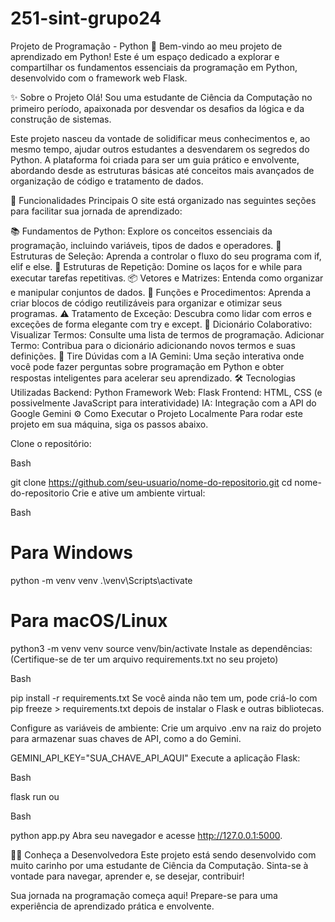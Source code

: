 # 251-sint-grupo24

Projeto de Programação - Python 🐍
Bem-vindo ao meu projeto de aprendizado em Python! Este é um espaço dedicado a explorar e compartilhar os fundamentos essenciais da programação em Python, desenvolvido com o framework web Flask.

✨ Sobre o Projeto
Olá! Sou uma estudante de Ciência da Computação no primeiro período, apaixonada por desvendar os desafios da lógica e da construção de sistemas.

Este projeto nasceu da vontade de solidificar meus conhecimentos e, ao mesmo tempo, ajudar outros estudantes a desvendarem os segredos do Python. A plataforma foi criada para ser um guia prático e envolvente, abordando desde as estruturas básicas até conceitos mais avançados de organização de código e tratamento de dados.

🚀 Funcionalidades Principais
O site está organizado nas seguintes seções para facilitar sua jornada de aprendizado:

📚 Fundamentos de Python: Explore os conceitos essenciais da programação, incluindo variáveis, tipos de dados e operadores.
🧠 Estruturas de Seleção: Aprenda a controlar o fluxo do seu programa com if, elif e else.
🔄 Estruturas de Repetição: Domine os laços for e while para executar tarefas repetitivas.
📦 Vetores e Matrizes: Entenda como organizar e manipular conjuntos de dados.
🧩 Funções e Procedimentos: Aprenda a criar blocos de código reutilizáveis para organizar e otimizar seus programas.
⚠️ Tratamento de Exceção: Descubra como lidar com erros e exceções de forma elegante com try e except.
📖 Dicionário Colaborativo:
Visualizar Termos: Consulte uma lista de termos de programação.
Adicionar Termo: Contribua para o dicionário adicionando novos termos e suas definições.
🤖 Tire Dúvidas com a IA Gemini: Uma seção interativa onde você pode fazer perguntas sobre programação em Python e obter respostas inteligentes para acelerar seu aprendizado.
🛠️ Tecnologias Utilizadas
Backend: Python
Framework Web: Flask
Frontend: HTML, CSS (e possivelmente JavaScript para interatividade)
IA: Integração com a API do Google Gemini
⚙️ Como Executar o Projeto Localmente
Para rodar este projeto em sua máquina, siga os passos abaixo.

Clone o repositório:

Bash

git clone https://github.com/seu-usuario/nome-do-repositorio.git
cd nome-do-repositorio
Crie e ative um ambiente virtual:

Bash

# Para Windows
python -m venv venv
.\venv\Scripts\activate

# Para macOS/Linux
python3 -m venv venv
source venv/bin/activate
Instale as dependências:
(Certifique-se de ter um arquivo requirements.txt no seu projeto)

Bash

pip install -r requirements.txt
Se você ainda não tem um, pode criá-lo com pip freeze > requirements.txt depois de instalar o Flask e outras bibliotecas.

Configure as variáveis de ambiente:
Crie um arquivo .env na raiz do projeto para armazenar suas chaves de API, como a do Gemini.

GEMINI_API_KEY="SUA_CHAVE_API_AQUI"
Execute a aplicação Flask:

Bash

flask run
ou

Bash

python app.py
Abra seu navegador e acesse http://127.0.0.1:5000.

👩‍💻 Conheça a Desenvolvedora
Este projeto está sendo desenvolvido com muito carinho por uma estudante de Ciência da Computação. Sinta-se à vontade para navegar, aprender e, se desejar, contribuir!

Sua jornada na programação começa aqui! Prepare-se para uma experiência de aprendizado prática e envolvente.
